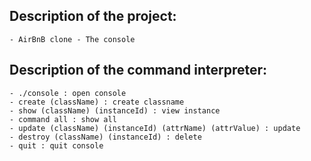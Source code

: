 ## Description of the project:
	- AirBnB clone - The console

## Description of the command interpreter:
	- ./console : open console
	- create (className) : create classname 
	- show (className) (instanceId) : view instance
	- command all : show all
	- update (className) (instanceId) (attrName) (attrValue) : update
	- destroy (className) (instanceId) : delete
	- quit : quit console 


